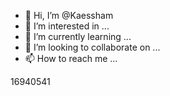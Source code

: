 - 👋 Hi, I’m @Kaessham
- 👀 I’m interested in ...
- 🌱 I’m currently learning ...
- 💞️ I’m looking to collaborate on ...
- 📫 How to reach me ...

<!---
Kaessham/Kaessham is a ✨ special ✨ repository because its `README.md` (this file) appears on your GitHub profile.
You can click the Preview link to take a look at your changes.
--->
16940541
